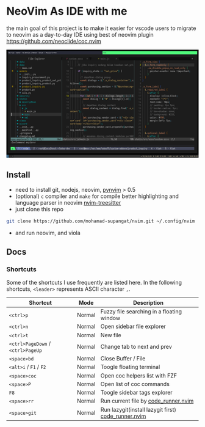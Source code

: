 # NeoVim As IDE with me

the main goal of this project is to make it easier for vscode users to migrate to neovim as a day-to-day IDE using best of neovim plugin https://github.com/neoclide/coc.nvim

![image.png](./screenshots/image.png)

## Install

- need to install git, nodejs, neovim, [pynvim](https://github.com/neovim/pynvim) > 0.5
- (optional) `c` compiler and `make` for compile better highlighting and language parser in neovim [nvim-treesitter](https://github.com/nvim-treesitter/nvim-treesitter)
- just clone this repo

```bash
git clone https://github.com/mohamad-supangat/nvim.git ~/.config/nvim
```

- and run neovim, and viola

## Docs

### Shortcuts

Some of the shortcuts I use frequently are listed here. In the following shortcuts, `<leader>` represents ASCII character `,`.

| Shortcut                          | Mode   | Description                                                                         |
| --------------------------------- | ------ | ----------------------------------------------------------------------------------- |
| `<ctrl>p`                         | Normal | Fuzzy file searching in a floating window                                           |
| `<ctrl>n`                         | Normal | Open sidebar file explorer                                                          |
| `<ctrl>t`                         | Normal | New file                                                                            |
| `<ctrl>PageDown` / `<ctrl>PageUp` | Normal | Change tab to next and prev                                                         |
| `<space>bd`                       | Normal | Close Buffer / File                                                                 |
| `<alt>i` / `F1` / `F2`            | Normal | Toogle floating terminal                                                            |
| `<space>coc`                      | Normal | Open coc helpers list with FZF                                                      |
| `<space>P`                        | Normal | Open list of coc commands                                                           |
| `F8`                              | Normal | Toogle sidebar tags explorer                                                        |
| `<space>rr`                       | Normal | Run current file by [code_runner.nvim](https://github.com/CRAG666/code_runner.nvim) |
| `<space>git`                       | Normal | Run lazygit(install lazygit first) [code_runner.nvim](https://github.com/CRAG666/code_runner.nvim) |
